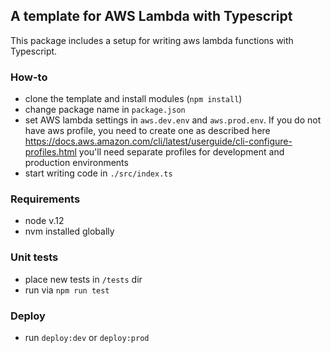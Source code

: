 ## A template for AWS Lambda with Typescript

This package includes a setup for writing aws lambda functions with Typescript.

### How-to
- clone the template and install modules (`npm install`)
- change package name in `package.json`
- set AWS lambda settings in `aws.dev.env` and `aws.prod.env`. If you do not have
  aws profile, you need to create one as described here https://docs.aws.amazon.com/cli/latest/userguide/cli-configure-profiles.html you'll need
  separate profiles for development and production environments
- start writing code in `./src/index.ts`

### Requirements
- node v.12
- nvm installed globally

### Unit tests
- place new tests in `/tests` dir
- run via `npm run test` 


### Deploy
- run `deploy:dev` or `deploy:prod`
